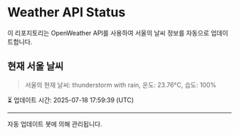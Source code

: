 
# Weather API Status

이 리포지토리는 OpenWeather API를 사용하여 서울의 날씨 정보를 자동으로 업데이트합니다.

## 현재 서울 날씨
> 서울의 현재 날씨: thunderstorm with rain, 온도: 23.76°C, 습도: 100%

⏳ 업데이트 시간: 2025-07-18 17:59:39 (UTC)

---
자동 업데이트 봇에 의해 관리됩니다.
